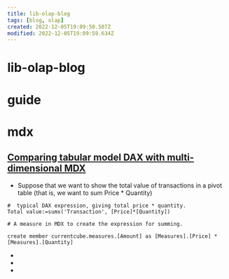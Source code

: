 ```yaml
---
title: lib-olap-blog
tags: [blog, olap]
created: 2022-12-05T19:09:50.507Z
modified: 2022-12-05T19:09:59.634Z
---
```


# lib-olap-blog

# guide

# mdx

## [Comparing tabular model DAX with multi-dimensional MDX](https://www.wiseowl.co.uk/blog/s1450/dax-versus-mdx.htm)

- Suppose that we want to show the total value of transactions in a pivot table (that is, we want to sum Price * Quantity)

```shell
#  typical DAX expression, giving total price * quantity.
Total value:=sumx('Transaction', [Price]*[Quantity])

# A measure in MDX to create the expression for summing.

create member currentcube.measures.[Amount] as [Measures].[Price] * [Measures].[Quantity]

```

- 
- 
- 
